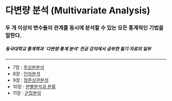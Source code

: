 # 다변량 분석 (Multivariate Analysis)
### 두 개 이상의 변수들의 관계를 동시에 분석할 수 있는 모든 통계적인 기법을 말한다.
##### 동국대학교 통계학과 `다변량 통계 분석' 전공 강의에서 공부한 필기 자료의 일부
---
- 7장 : [주성분분석](https://github.com/datajudy20/TIL/blob/main/Stat_Math/PrincipalComponentAnalysis.pdf)  
- 8장 : [인자분석](https://github.com/datajudy20/TIL/blob/main/Stat_Math/FactorAnalysis.pdf)  
- 9장 : [정준상관분석](https://github.com/datajudy20/TIL/blob/main/Stat_Math/CanonicalCorrelationAnalysis.pdf)  
- 10장 : [판별분석과 분류](https://github.com/datajudy20/TIL/blob/main/Stat_Math/DiscriminantAnalysis.pdf)  
- 11장 : [군집분석](https://github.com/datajudy20/TIL/blob/main/Stat_Math/ClusteringAnalysis.pdf)
